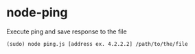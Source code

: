 node-ping
=========

Execute ping and save response to the file

```(sudo) node ping.js [address ex. 4.2.2.2] /path/to/the/file```
